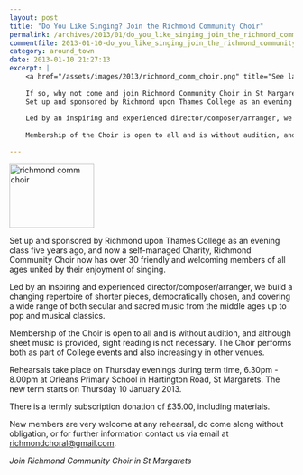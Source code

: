 ```yaml
---
layout: post
title: "Do You Like Singing? Join the Richmond Community Choir"
permalink: /archives/2013/01/do_you_like_singing_join_the_richmond_community_ch.html
commentfile: 2013-01-10-do_you_like_singing_join_the_richmond_community_ch
category: around_town
date: 2013-01-10 21:27:13
excerpt: |
    <a href="/assets/images/2013/richmond_comm_choir.png" title="See larger version of - richmond comm choir"><img src="/assets/images/2013/richmond_comm_choir_thumb.png" width="150" height="113" alt="richmond comm choir" class="photo right" /></a>
    
    If so, why not come and join Richmond Community Choir in St Margarets?
    Set up and sponsored by Richmond upon Thames College as an evening class five years ago, and now a self-managed Charity, Richmond Community Choir now has over 30 friendly and welcoming members of all ages united by their enjoyment of singing.
    
    Led by an inspiring and experienced director/composer/arranger, we build a changing repertoire of shorter pieces, democratically chosen, and covering a wide range of both secular and sacred music from the middle ages up to pop and musical classics.
    
    Membership of the Choir is open to all and is without audition, and although sheet music is provided, sight reading is not necessary. The Choir performs both as part of College events and also increasingly in other venues.

---
```


<a href="/assets/images/2013/richmond_comm_choir.png" title="See larger version of - richmond comm choir"><img src="/assets/images/2013/richmond_comm_choir_thumb.png" width="150" height="113" alt="richmond comm choir" class="photo right" /></a>

Set up and sponsored by Richmond upon Thames College as an evening class five years ago, and now a self-managed Charity, Richmond Community Choir now has over 30 friendly and welcoming members of all ages united by their enjoyment of singing.

Led by an inspiring and experienced director/composer/arranger, we build a changing repertoire of shorter pieces, democratically chosen, and covering a wide range of both secular and sacred music from the middle ages up to pop and musical classics.

Membership of the Choir is open to all and is without audition, and although sheet music is provided, sight reading is not necessary. The Choir performs both as part of College events and also increasingly in other venues.

Rehearsals take place on Thursday evenings during term time, 6.30pm - 8.00pm at Orleans Primary School in Hartington Road, St Margarets. The new term starts on Thursday 10 January 2013.

There is a termly subscription donation of £35.00, including materials.

New members are very welcome at any rehearsal, do come along without obligation, or for further information contact us via email at <richmondchoral@gmail.com>.

*Join Richmond Community Choir in St Margarets*
